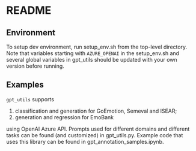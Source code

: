 # README

## Environment

To setup dev environment, run setup_env.sh from the top-level directory. Note that variables starting with `AZURE_OPENAI` in the setup_env.sh and several global variables in gpt_utils should be updated with your own version before running.

## Examples

`gpt_utils` supports

1.  classification and generation for GoEmotion, Semeval and ISEAR;
2.  generation and regression for EmoBank

using OpenAI Azure API. Prompts used for different domains and different tasks can be found (and customized) in gpt_utils.py. Example code that uses this library can be found in gpt_annotation_samples.ipynb.


